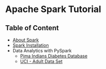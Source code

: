 # Apache Spark Tutorial

## Table of Content 
- [About Spark](aboutSpark.md)
- [Spark Installation](SparkInstallation.md)
- Data Analytics with PySpark
  - [Pima Indians Diabetes Database](https://github.com/Ameykolhe/pySparkExamples/blob/master/notebooks/Data%20Analytics%20with%20PySpark%20-%20Diabetes%20Dataset.ipynb)
  - [UCI - Adult Data Set](https://github.com/Ameykolhe/pySparkExamples/blob/master/notebooks/Data%20Analytics%20with%20PySpark%20-%20UCI%20Adult%20Dataset.ipynb)
  
